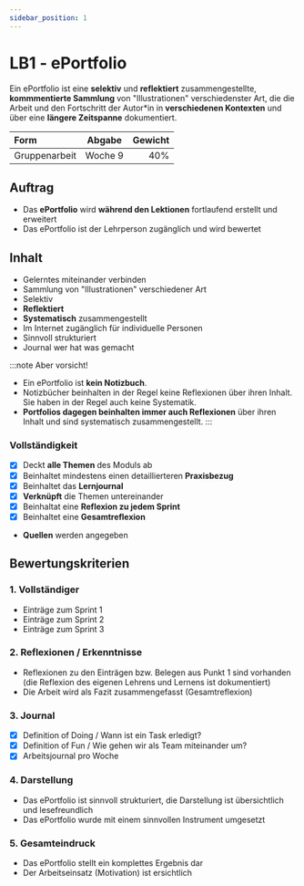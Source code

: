 ```yaml
---
sidebar_position: 1
---
```


# LB1 - ePortfolio

Ein ePortfolio ist eine **selektiv** und **reflektiert** zusammengestellte, **kommmentierte Sammlung** von "Illustrationen" verschiedenster Art, die die Arbeit und den Fortschritt der Autor\*in in **verschiedenen Kontexten** und über eine **längere Zeitspanne** dokumentiert.

Form         | Abgabe               | Gewicht
:---         | :---:                | ---:
Gruppenarbeit | Woche 9             | 40%

## Auftrag

- Das **ePortfolio** wird **während den Lektionen** fortlaufend erstellt und erweitert
- Das ePortfolio ist der Lehrperson zugänglich und wird bewertet

## Inhalt

- Gelerntes miteinander verbinden
- Sammlung von "Illustrationen" verschiedener Art
- Selektiv
- **Reflektiert**
- **Systematisch** zusammengestellt
- Im Internet zugänglich für individuelle Personen
- Sinnvoll strukturiert
- Journal wer hat was gemacht

:::note Aber vorsicht!
- Ein ePortfolio ist **kein Notizbuch**.
- Notizbücher beinhalten in der Regel keine Reflexionen über ihren Inhalt. Sie haben in der Regel auch keine Systematik.
- **Portfolios dagegen beinhalten immer auch Reflexionen** über ihren Inhalt und sind systematisch zusammengestellt.
:::

### Vollständigkeit

- [X] Deckt **alle Themen** des Moduls ab
- [X] Beinhaltet mindestens einen detaillierteren **Praxisbezug**
- [X] Beinhaltet das **Lernjournal**
- [X] **Verknüpft** die Themen untereinander
- [X] Beinhaltat eine **Reflexion zu jedem Sprint**
- [X] Beinhaltet eine **Gesamtreflexion**
- **Quellen** werden angegeben

## Bewertungskriterien

### 1. Vollständiger

- Einträge zum Sprint 1
- Einträge zum Sprint 2
- Einträge zum Sprint 3

### 2. Reflexionen / Erkenntnisse

- Reflexionen zu den Einträgen bzw. Belegen aus Punkt 1 sind vorhanden (die Reflexion des eigenen Lehrens und Lernens ist dokumentiert)
- Die Arbeit wird als Fazit zusammengefasst (Gesamtreflexion)

### 3. Journal
- [X] Definition of Doing / Wann ist ein Task erledigt?
- [X] Definition of Fun / Wie gehen wir als Team miteinander um?
- [X] Arbeitsjournal pro Woche

### 4. Darstellung

- Das ePortfolio ist sinnvoll strukturiert, die Darstellung ist übersichtlich und lesefreundlich
- Das ePortfolio wurde mit einem sinnvollen Instrument umgesetzt

### 5. Gesamteindruck 

- Das ePortfolio stellt ein komplettes Ergebnis dar
- Der Arbeitseinsatz (Motivation) ist ersichtlich
